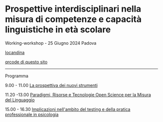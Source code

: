 # Prospettive interdisciplinari nella misura di competenze e capacità linguistiche in età scolare

Working-workshop - 25 Giugno 2024 
Padova

[locandina](/[repo]/Prospettive25062024.png)

[qrcode di questo sito](/[repo]/sitoGiornata2506.png)

--------

Programma

9.00 - 11.00 [La prospettiva dei nuovi strumenti](strumenti.md)

11.20 -13.00 [Paradigmi, Risorse e Tecnologie Open Science per la Misura del Linguaggio](paradigmi-tecnologie-risorse.md)

15.00 - 16.30 [Implicazioni nell'ambito del testing e della pratica professionale in psicologia](tavola.md)
